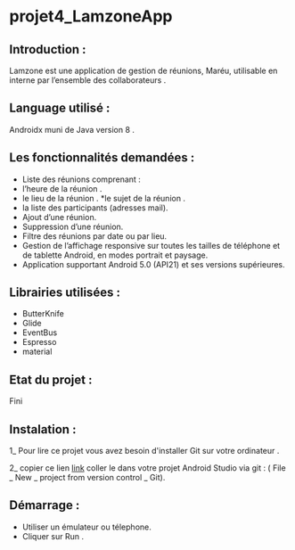 # projet4_LamzoneApp

## Introduction : 

Lamzone est une application de gestion de réunions, Maréu, utilisable en interne par l’ensemble des collaborateurs  .

## Language utilisé :

  Androidx muni de Java version 8 .

## Les fonctionnalités demandées :

* Liste des réunions comprenant :
* l’heure de la réunion .
* le lieu de la réunion .
*le sujet de la réunion .
* la liste des participants (adresses mail).
* Ajout d’une réunion.
* Suppression d’une réunion.
* Filtre des réunions par date ou par lieu.
* Gestion de l’affichage responsive sur toutes les tailles de téléphone et de tablette
  Android, en modes portrait et paysage.
* Application supportant Android 5.0 (API21) et ses versions supérieures.
  
  
## Librairies utilisées :

* ButterKnife
* Glide
* EventBus
* Espresso
* material

## Etat du projet :

 Fini 


## Instalation :

1_ Pour lire ce projet vous avez besoin d'installer Git sur votre ordinateur .

2_ copier ce lien [link](https://github.com/katych/projet4_LamzoneApp.git) coller le dans votre projet Android Studio via git : ( File _ New _ project from version control _ Git).

## Démarrage :

* Utiliser un émulateur ou télephone.
* Cliquer sur Run .